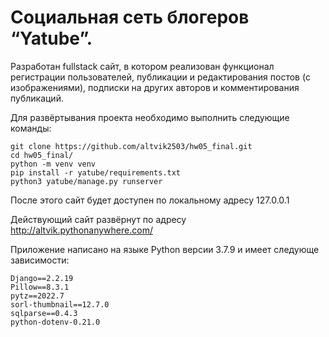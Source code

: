# Социальная сеть блогеров “Yatube”.

Разработан fullstack сайт, в котором реализован функционал регистрации пользователей, публикации и редактирования постов (с изображениями), подписки на других авторов и комментирования публикаций.

Для развёртывания проекта необходимо выполнить следующие команды:
 ```
git clone https://github.com/altvik2503/hw05_final.git
cd hw05_final/
python -m venv venv
pip install -r yatube/requirements.txt
python3 yatube/manage.py runserver
```
После этого сайт будет доступен по локальному адресу 127.0.0.1

Действующий сайт развёрнут по адресу http://altvik.pythonanywhere.com/

Приложение написано на языке Python версии 3.7.9 и имеет следующе зависимости:
```
Django==2.2.19
Pillow==8.3.1
pytz==2022.7
sorl-thumbnail==12.7.0
sqlparse==0.4.3
python-dotenv-0.21.0
```
